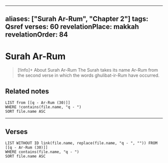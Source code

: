 
---
aliases: ["Surah Ar-Rum", "Chapter 2"]
tags: Qsref
verses: 60
revelationPlace: makkah
revelationOrder: 84
---

# Surah Ar-Rum

> [!info]+ About Surah Ar-Rum
> The Surah takes its name Ar-Rum from the second verse in which the words ghulibat-ir-Rum have occurred.

## Related notes
```dataview
LIST from [[q - Ar-Rum (30)]]
WHERE !contains(file.name, "q - ")
SORT file.name ASC
```

---

## Verses
```dataview
LIST WITHOUT ID link(file.name, replace(file.name, "q - ", "")) FROM [[q - Ar-Rum (30)]]
WHERE contains(file.name, "q - ")
SORT file.name ASC
```

